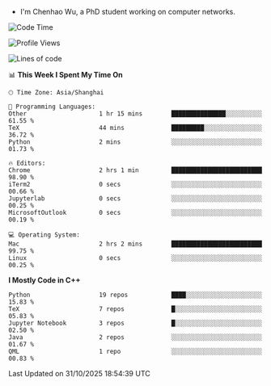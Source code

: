 - I'm Chenhao Wu, a PhD student working on computer networks.

<!--START_SECTION:waka-->
![Code Time](http://img.shields.io/badge/Code%20Time-950%20hrs%2018%20mins-blue)

![Profile Views](http://img.shields.io/badge/Profile%20Views-0-blue)

![Lines of code](https://img.shields.io/badge/From%20Hello%20World%20I%27ve%20Written-12.4%20million%20lines%20of%20code-blue)

📊 **This Week I Spent My Time On** 

```text
🕑︎ Time Zone: Asia/Shanghai

💬 Programming Languages: 
Other                    1 hr 15 mins        ███████████████░░░░░░░░░░   61.55 % 
TeX                      44 mins             █████████░░░░░░░░░░░░░░░░   36.72 % 
Python                   2 mins              ░░░░░░░░░░░░░░░░░░░░░░░░░   01.73 % 

🔥 Editors: 
Chrome                   2 hrs 1 min         █████████████████████████   98.90 % 
iTerm2                   0 secs              ░░░░░░░░░░░░░░░░░░░░░░░░░   00.66 % 
Jupyterlab               0 secs              ░░░░░░░░░░░░░░░░░░░░░░░░░   00.25 % 
MicrosoftOutlook         0 secs              ░░░░░░░░░░░░░░░░░░░░░░░░░   00.19 % 

💻 Operating System: 
Mac                      2 hrs 2 mins        █████████████████████████   99.75 % 
Linux                    0 secs              ░░░░░░░░░░░░░░░░░░░░░░░░░   00.25 % 
```

**I Mostly Code in C++** 

```text
Python                   19 repos            ████░░░░░░░░░░░░░░░░░░░░░   15.83 % 
TeX                      7 repos             █░░░░░░░░░░░░░░░░░░░░░░░░   05.83 % 
Jupyter Notebook         3 repos             █░░░░░░░░░░░░░░░░░░░░░░░░   02.50 % 
Java                     2 repos             ░░░░░░░░░░░░░░░░░░░░░░░░░   01.67 % 
QML                      1 repo              ░░░░░░░░░░░░░░░░░░░░░░░░░   00.83 % 
```




 Last Updated on 31/10/2025 18:54:39 UTC
<!--END_SECTION:waka-->
